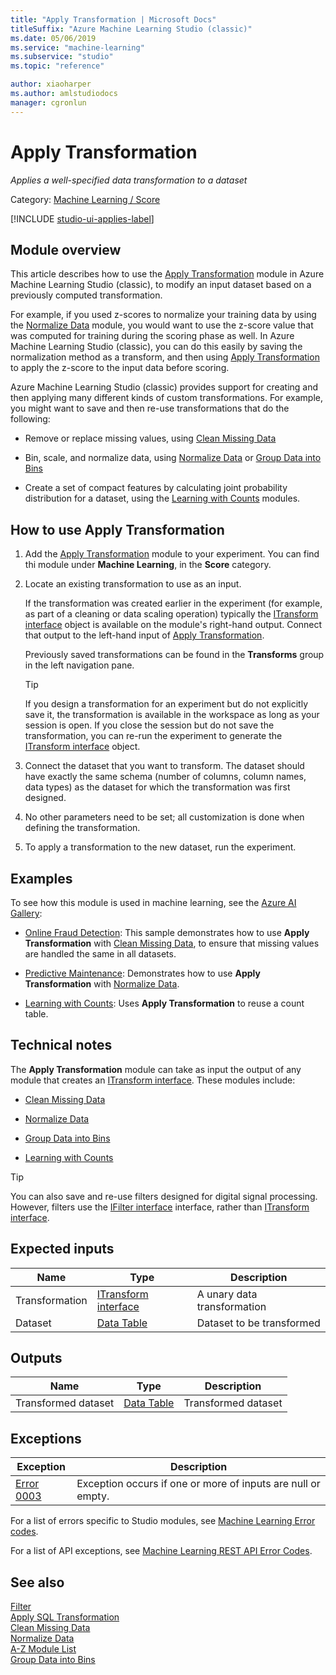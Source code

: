 ```yaml
---
title: "Apply Transformation | Microsoft Docs"
titleSuffix: "Azure Machine Learning Studio (classic)"
ms.date: 05/06/2019
ms.service: "machine-learning"
ms.subservice: "studio"
ms.topic: "reference"

author: xiaoharper
ms.author: amlstudiodocs 
manager: cgronlun
---
```

# Apply Transformation

*Applies a well-specified data transformation to a dataset*  

Category: [Machine Learning / Score](machine-learning-score.md)  

[!INCLUDE [studio-ui-applies-label](../includes/studio-ui-applies-label.md)]

## Module overview  

This article describes how to use the [Apply Transformation](apply-transformation.md) module in Azure Machine Learning Studio (classic), to modify an input dataset based on a previously computed transformation.  
  
For example, if you used z-scores to normalize your training data by using the [Normalize Data](normalize-data.md) module, you would want to use the z-score value that was computed for training during the scoring phase as well. In Azure Machine Learning Studio (classic), you can do this easily by saving the normalization method as a transform, and then using [Apply Transformation](apply-transformation.md) to apply the z-score to the input data before scoring.
  
Azure Machine Learning Studio (classic) provides support for creating and then applying many different kinds of custom transformations. For example, you might want to save and then re-use transformations that do the following:  
  
- Remove or replace missing values, using [Clean Missing Data](clean-missing-data.md)  
  
- Bin, scale, and normalize data, using [Normalize Data](normalize-data.md) or [Group Data into Bins](group-data-into-bins.md)  
  
- Create a set of compact features by calculating joint probability distribution for a dataset, using the [Learning with Counts](data-transformation-learning-with-counts.md) modules.  

## How to use Apply Transformation  
  
1. Add the [Apply Transformation](apply-transformation.md) module to your experiment. You can find thi module under **Machine Learning**, in the **Score** category. 
  
2. Locate an existing transformation to use as an input.  
  
     If the transformation was created earlier in the experiment (for example, as part of a cleaning or data scaling operation) typically the [ITransform interface](itransform-interface.md) object is available on the module's right-hand output. Connect that output to the left-hand input of [Apply Transformation](apply-transformation.md).  
  
     Previously saved transformations can be found in the **Transforms** group in the left navigation pane.  
  
    > [!TIP]
    > If you design a transformation for an experiment but do not explicitly save it, the transformation is available in the workspace as long as your session is open. If you close the session but do not save the transformation, you can re-run the experiment to generate the [ITransform interface](itransform-interface.md) object.  
  
3. Connect the dataset that you want to transform. The dataset should have exactly the same schema (number of columns, column names, data types) as the dataset for which the transformation was first designed.  
  
4. No other parameters need to be set; all customization is done when defining the transformation.  
  
5. To apply a transformation to the new dataset, run the experiment.  
  
## Examples  

To see how this module is used in machine learning, see the [Azure AI Gallery](https://gallery.cortanaintelligence.com/):  
  
- [Online Fraud Detection](https://gallery.cortanaintelligence.com/Experiment/8e9fe4e03b8b4c65b9ca947c72b8e463): This sample demonstrates how to use **Apply Transformation** with [Clean Missing Data](clean-missing-data.md), to ensure that missing values are handled the same in all datasets.  

- [Predictive Maintenance](https://gallery.cortanaintelligence.com/Experiment/df7c518dcba7407fb855377339d6589f): Demonstrates how to use **Apply Transformation** with [Normalize Data](normalize-data.md).  
  
- [Learning with Counts](https://gallery.cortanaintelligence.com/Experiment/47deb75fc7bb428194e9d0d5713350c8): Uses **Apply Transformation** to reuse a count table.  

##  Technical notes  

The **Apply Transformation** module can take as input the output of any module that creates an [ITransform interface](itransform-interface.md). These modules include:  
  
- [Clean Missing Data](clean-missing-data.md)  
  
- [Normalize Data](normalize-data.md)  
  
- [Group Data into Bins](group-data-into-bins.md)  
  
- [Learning with Counts](data-transformation-learning-with-counts.md)  

> [!TIP]
> You can also save and re-use filters designed for digital signal processing. However, filters use the [IFilter interface](ifilter-interface.md) interface, rather than [ITransform interface](itransform-interface.md).  
  
## Expected inputs  

|Name|Type|Description|  
|----------|----------|-----------------|  
|Transformation|[ITransform interface](itransform-interface.md)|A unary data transformation|  
|Dataset|[Data Table](data-table.md)|Dataset to be transformed|  
  
## Outputs  

|Name|Type|Description|  
|----------|----------|-----------------|  
|Transformed dataset|[Data Table](data-table.md)|Transformed dataset|  
  
## Exceptions  

|Exception|Description|  
|---------------|-----------------|  
|[Error 0003](errors/error-0003.md)|Exception occurs if one or more of inputs are null or empty.|  

For a list of errors specific to Studio modules, see [Machine Learning Error codes](errors/machine-learning-module-error-codes.md).

For a list of API exceptions, see [Machine Learning REST API Error Codes](https://docs.microsoft.com/azure/machine-learning/studio/web-service-error-codes).  

## See also
  
 [Filter](data-transformation-filter.md)   
 [Apply SQL Transformation](apply-sql-transformation.md)   
 [Clean Missing Data](clean-missing-data.md)   
 [Normalize Data](normalize-data.md)   
 [A-Z Module List](a-z-module-list.md)   
 [Group Data into Bins](group-data-into-bins.md)
